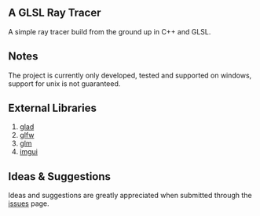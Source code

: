 ## A GLSL Ray Tracer

A simple ray tracer build from the ground up in C++ and GLSL.

## Notes
The project is currently only developed, tested and supported on windows, support for unix is not guaranteed.

## External Libraries
1. [glad](https://github.com/Dav1dde/glad)
2. [glfw](https://www.glfw.org/)
3. [glm](https://github.com/g-truc/glm)
4. [imgui](https://github.com/ocornut/imgui)

## Ideas & Suggestions
Ideas and suggestions are greatly appreciated when submitted through the [issues](https://github.com/ThorLL/ray-tracer/issues) page.
